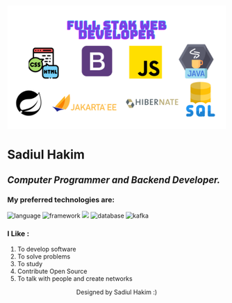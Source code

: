 
![Img](https://github.com/sadiul-hakim/sadiul-hakim/blob/main/Pic.png?raw=true)

# Sadiul Hakim
___Computer Programmer and Backend Developer.___
---
### My preferred technologies are:
![language](https://img.shields.io/badge/java-17+-red)
![framework](https://img.shields.io/badge/spring-framework-green)
![](https://img.shields.io/badge/spring-boot-blue)
![database](https://img.shields.io/badge/sql-mysql-blue)
![kafka](https://img.shields.io/badge/kafka-stream-navy)

### I Like :
1. To develop software
2. To solve problems
3. To study
4. Contribute Open Source
5. To talk with people and create networks

<p align="center"> Designed by Sadiul Hakim :) </p>
